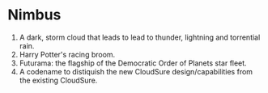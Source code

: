 # Nimbus
1. A dark, storm cloud that leads to lead to thunder, lightning and torrential rain.
2. Harry Potter's racing broom.
3. Futurama: the flagship of the Democratic Order of Planets star fleet. 
4. A codename to distiquish the new CloudSure design/capabilities from the existing CloudSure.
